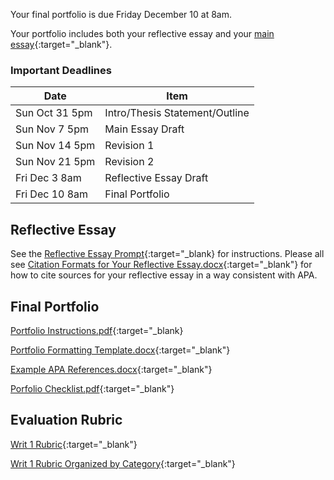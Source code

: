 Your final portfolio is due Friday December 10 at 8am.

Your portfolio includes both your reflective essay and your [main essay](https://drive.google.com/file/d/1C8y99PBMEkX5MU0RmiZu4O7OyM5kCflG/view){:target="_blank"}.

### Important Deadlines

Date | Item
------|----------
Sun Oct 31 5pm | Intro/Thesis Statement/Outline
Sun Nov 7 5pm | Main Essay Draft
Sun Nov 14 5pm | Revision 1
Sun Nov 21 5pm | Revision 2
Fri Dec 3 8am | Reflective Essay Draft
Fri Dec 10 8am | Final Portfolio

## Reflective Essay

See the [Reflective Essay Prompt](https://drive.google.com/file/d/1-RKhXKFUR0dX6DRW0ohsSXVRyBxe-9UG/view?usp=sharing){:target="_blank} for instructions. Please all see [Citation Formats for Your Reflective Essay.docx](https://docs.google.com/document/d/1KykyFWLbkh9RmGTgP1ZB_WM4dhVcpkvv/edit?usp=sharing&ouid=117002842337913012603&rtpof=true&sd=true){:target="_blank"} for how to cite sources for your reflective essay in a way consistent with APA.

## Final Portfolio

[Portfolio Instructions.pdf](https://drive.google.com/file/d/1ASYbp6xxHd0prYq555bw-8h0MULrRi_O/view?usp=sharing){:target="_blank}

[Portfolio Formatting Template.docx](https://docs.google.com/document/d/1ns3QeeqxK46kVSZuH2953DYhcDmld32n/edit?usp=sharing&ouid=117002842337913012603&rtpof=true&sd=true){:target="_blank"}

[Example APA References.docx](https://docs.google.com/document/d/1laOAXYh_ahzhYCjjHUvJ8hNqr8LNb-Ku/edit?usp=sharing&ouid=117002842337913012603&rtpof=true&sd=true){:target="_blank"}

[Porfolio Checklist.pdf](https://drive.google.com/file/d/1aiL-fBcjxIPpz6hwCjnq-uCLVarVl7IG/view?usp=sharing){:target="_blank"}

## Evaluation Rubric

[Writ 1 Rubric](https://drive.google.com/file/d/12BmtAer7NcoVk2ouOUmI5v2NBzjFZfSZ/view?usp=sharing){:target="_blank"}

[Writ 1 Rubric Organized by Category](https://drive.google.com/file/d/12KVSe0SRRI1KnKYFfR6WFWMJ4f2MPxSy/view?usp=sharing){:target="_blank"}

